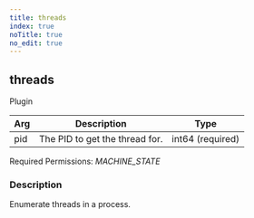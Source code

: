 ```yaml
---
title: threads
index: true
noTitle: true
no_edit: true
---
```




<div class="vql_item"></div>


## threads
<span class='vql_type pull-right page-header'>Plugin</span>



<div class="vqlargs"></div>

Arg | Description | Type
----|-------------|-----
pid|The PID to get the thread for.|int64 (required)

Required Permissions: 
<i class="linkcolour label pull-right label-success">MACHINE_STATE</i>

### Description

Enumerate threads in a process.

